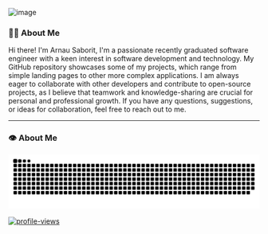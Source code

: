 ![image](https://wallpapers.com/images/hd/binary-coding-world-map-cquyw9oon8u55c4f.webp)

### :man_technologist: About Me
Hi there! I'm Arnau Saborit, I'm a passionate recently graduated software engineer with a keen interest in software development and technology.
My GitHub repository showcases some of my projects, which range from simple landing pages to other more complex applications. I am always eager to collaborate with other developers and contribute to open-source projects, as I believe that teamwork and knowledge-sharing are crucial for personal and professional growth.
If you have any questions, suggestions, or ideas for collaboration, feel free to reach out to me.

---

### :eye: About Me

![snake-animation](https://raw.githubusercontent.com/arnausaboritcode/arnausaboritcode/output/snake.svg)

[![profile-views](https://visitcount.itsvg.in/api?id=arnausaboritcode&label=Profile%20Views&pretty=true)](https://visitcount.itsvg.in)
